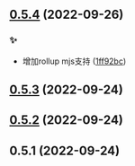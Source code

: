 ## [0.5.4](https://github.com/kongnet/openrarity/compare/v0.5.3...v0.5.4) (2022-09-26)


### :sparkles:

* 增加rollup mjs支持 ([1ff92bc](https://github.com/kongnet/openrarity/commit/1ff92bc99e15d1d82e561dc4ec39c4c1e1905d36))



## [0.5.3](https://github.com/kongnet/openrarity/compare/v0.5.2...v0.5.3) (2022-09-24)




## [0.5.2](https://github.com/kongnet/openrarity/compare/v0.5.1...v0.5.2) (2022-09-24)




## 0.5.1 (2022-09-24)




